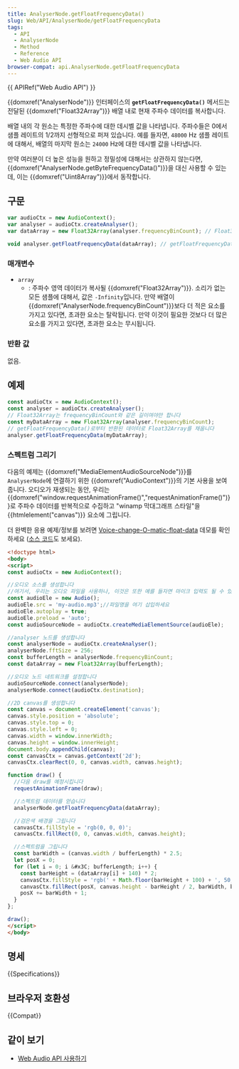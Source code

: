 ```yaml
---
title: AnalyserNode.getFloatFrequencyData()
slug: Web/API/AnalyserNode/getFloatFrequencyData
tags:
  - API
  - AnalyserNode
  - Method
  - Reference
  - Web Audio API
browser-compat: api.AnalyserNode.getFloatFrequencyData
---
```

{{ APIRef("Web Audio API") }}

{{domxref("AnalyserNode")}} 인터페이스의 **`getFloatFrequencyData()`** 메서드는 전달된 {{domxref("Float32Array")}} 배열 내로 현재 주파수 데이터를 복사합니다.

배열 내의 각 원소는 특정한 주파수에 대한 데시벨 값을 나타냅니다. 주파수들은 0에서 샘플 레이트의 1/2까지 선형적으로 퍼져 있습니다. 예를 들자면, `48000` Hz 샘플 레이트에 대해서, 배열의 마지막 원소는 `24000` Hz에 대한 데시벨 값을 나타냅니다.

만약 여러분이 더 높은 성능을 원하고 정밀성에 대해서는 상관하지 않는다면, {{domxref("AnalyserNode.getByteFrequencyData()")}}을 대신 사용할 수 있는데, 이는 {{domxref("Uint8Array")}}에서 동작합니다.

## 구문

```js
var audioCtx = new AudioContext();
var analyser = audioCtx.createAnalyser();
var dataArray = new Float32Array(analyser.frequencyBinCount); // Float32Array는 frequencyBinCount와 같은 길이여야만 합니다

void analyser.getFloatFrequencyData(dataArray); // getFloatFrequencyData()로부터 반환된 데이터로 Float32Array를 채웁니다
```

### 매개변수

- `array`
  - : 주파수 영역 데이터가 복사될 {{domxref("Float32Array")}}. 소리가 없는 모든 샘플에 대해서, 값은 `-Infinity`입니다.
    만약 배열이 {{domxref("AnalyserNode.frequencyBinCount")}}보다 더 적은 요소를 가지고 있다면, 초과한 요소는 탈락됩니다. 만약 이것이 필요한 것보다 더 많은 요소를 가지고 있다면, 초과한 요소는 무시됩니다.

### 반환 값

없음.

## 예제

```js
const audioCtx = new AudioContext();
const analyser = audioCtx.createAnalyser();
// Float32Array는 frequencyBinCount와 같은 길이여야만 합니다
const myDataArray = new Float32Array(analyser.frequencyBinCount);
// getFloatFrequencyData()로부터 반환된 데이터로 Float32Array를 채웁니다
analyser.getFloatFrequencyData(myDataArray);
```

### 스펙트럼 그리기

다음의 예제는 {{domxref("MediaElementAudioSourceNode")}}를 `AnalyserNode`에 연결하기 위한 {{domxref("AudioContext")}}의 기본 사용을 보여줍니다. 오디오가 재생되는 동안, 우리는 {{domxref("window.requestAnimationFrame()","requestAnimationFrame()")}}로 주파수 데이터를 반복적으로 수집하고 "winamp 막대그래프 스타일"을 {{htmlelement("canvas")}} 요소에 그립니다.

더 완벽한 응용 예제/정보를 보려면 [Voice-change-O-matic-float-data](https://mdn.github.io/voice-change-o-matic-float-data/) 데모를 확인하세요 ([소스 코드](https://github.com/mdn/voice-change-o-matic-float-data)도 보세요).

```html
<!doctype html>
<body>
<script>
const audioCtx = new AudioContext();

//오디오 소스를 생성합니다
//여기서, 우리는 오디오 파일을 사용하나, 이것은 또한 예를 들자면 마이크 입력도 될 수 있습니다
const audioEle = new Audio();
audioEle.src = 'my-audio.mp3';//파일명을 여기 삽입하세요
audioEle.autoplay = true;
audioEle.preload = 'auto';
const audioSourceNode = audioCtx.createMediaElementSource(audioEle);

//analyser 노드를 생성합니다
const analyserNode = audioCtx.createAnalyser();
analyserNode.fftSize = 256;
const bufferLength = analyserNode.frequencyBinCount;
const dataArray = new Float32Array(bufferLength);

//오디오 노드 네트워크를 설정합니다
audioSourceNode.connect(analyserNode);
analyserNode.connect(audioCtx.destination);

//2D canvas를 생성합니다
const canvas = document.createElement('canvas');
canvas.style.position = 'absolute';
canvas.style.top = 0;
canvas.style.left = 0;
canvas.width = window.innerWidth;
canvas.height = window.innerHeight;
document.body.appendChild(canvas);
const canvasCtx = canvas.getContext('2d');
canvasCtx.clearRect(0, 0, canvas.width, canvas.height);

function draw() {
  //다음 draw를 예정시킵니다
  requestAnimationFrame(draw);

  //스펙트럼 데이터를 얻습니다
  analyserNode.getFloatFrequencyData(dataArray);

  //검은색 배경을 그립니다
  canvasCtx.fillStyle = 'rgb(0, 0, 0)';
  canvasCtx.fillRect(0, 0, canvas.width, canvas.height);

  //스펙트럼을 그립니다
  const barWidth = (canvas.width / bufferLength) * 2.5;
  let posX = 0;
  for (let i = 0; i &#x3C; bufferLength; i++) {
    const barHeight = (dataArray[i] + 140) * 2;
    canvasCtx.fillStyle = 'rgb(' + Math.floor(barHeight + 100) + ', 50, 50)';
    canvasCtx.fillRect(posX, canvas.height - barHeight / 2, barWidth, barHeight / 2);
    posX += barWidth + 1;
  }
};

draw();
</script>
</body>
```

## 명세

{{Specifications}}

## 브라우저 호환성

{{Compat}}

## 같이 보기

- [Web Audio API 사용하기](/ko/docs/Web/API/Web_Audio_API/Using_Web_Audio_API)
